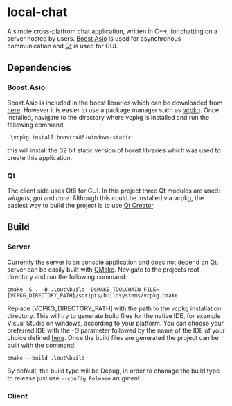 # local-chat
A simple cross-platfrom chat application, written in C++, for chatting on a server hosted by users. [Boost Asio](https://www.boost.org/doc/libs/1_76_0/doc/html/boost_asio.html) is used for asynchronous communication and [Qt](https://www.qt.io/) is used for GUI. 
## Dependencies
### Boost.Asio
Boost.Asio is included in the boost libraries which can be downloaded from [here](https://www.boost.org/users/history/version_1_76_0.html). However it is easier to use a package manager such as [vcpkg](https://github.com/microsoft/vcpkg). 
Once installed, navigate to the directory where vcpkg is installed and run the following command:
```
.\vcpkg install boost:x86-windows-static
```
this will install the 32 bit static version of boost libraries which was used to create this application. 
### Qt
The client side uses Qt6 for GUI. In this project three Qt modules are used: *widgets*, *gui*  and *core*. Although this could be installed via vcpkg, the easiest way to build the project is to use [Qt Creator](https://www.qt.io/download). 

## Build
### Server
Currently the server is an console application and does not depend on Qt. server can be easily built with [CMake](https://cmake.org/). Navigate to the projects root directory and run the following command: 
```
cmake -S . -B .\out\build -DCMAKE_TOOLCHAIN_FILE=[VCPKG_DIRECTORY_PATH]/scripts/buildsystems/vcpkg.cmake
```
Replace [VCPKG_DIRECTORY_PATH] with the path to the vcpkg installation directory. This will try to generate build files for the native IDE, for example Visual Studio on windows, according to your platform. You can choose your preferred IDE with the *-G* parameter followed by the name of the IDE of your choice defined [here](https://cmake.org/cmake/help/latest/manual/cmake-generators.7.html#manual:cmake-generators(7)). Once the build files are generated the project can be built with the command: 
```
cmake --build .\out\build
```
By default, the build type will be Debug, in order to chanage the build type to release just use `--config Release` arugment. 

### Client
